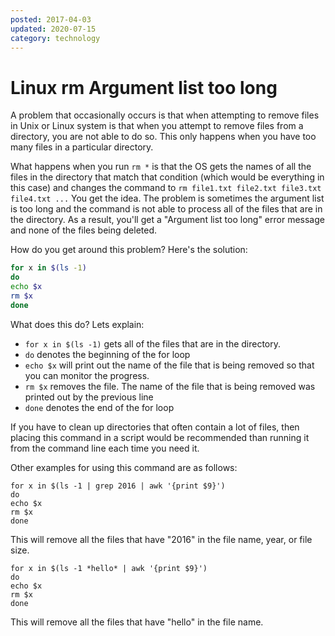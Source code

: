 ```yaml
---
posted: 2017-04-03
updated: 2020-07-15
category: technology
---
```


# Linux rm Argument list too long

A problem that occasionally occurs is that when attempting to remove files in Unix or Linux system is that when you attempt to remove files from a directory, you are not able to do so.  This only happens when you have too many files in a particular directory.  

What happens when you run ```rm *```
 is that the OS gets the names of all the files in the directory that match that condition (which would be everything in this case) and changes the command to ```rm file1.txt file2.txt file3.txt file4.txt ...```
 You get the idea.  The problem is sometimes the argument list is too long and the command is not able to process all of the files that are in the directory.  As a result, you'll get a "Argument list too long" error message and none of the files being deleted. 

How do you get around this problem? Here's the solution: 

``` bash
for x in $(ls -1)
do
echo $x
rm $x
done
```

What does this do?  Lets explain: 

* ```for x in $(ls -1)```
 gets all of the files that are in the directory.
* ```do```
 denotes the beginning of the for loop
* ```echo $x```
 will print out the name of the file that is being removed so that you can monitor the progress.
* ```rm $x```
 removes the file.  The name of the file that is being removed was printed out by the previous line
* ```done```
 denotes the end of the for loop

If you have to clean up directories that often contain a lot of files, then placing this command in a script would be recommended than running it from the command line each time you need it.

Other examples for using this command are as follows: 
```
for x in $(ls -1 | grep 2016 | awk '{print $9}')
do
echo $x
rm $x
done
```

This will remove all the files that have "2016" in the file name, year, or file size. 

```
for x in $(ls -1 *hello* | awk '{print $9}')
do
echo $x
rm $x
done
```

This will remove all the files that have "hello" in the file name.

